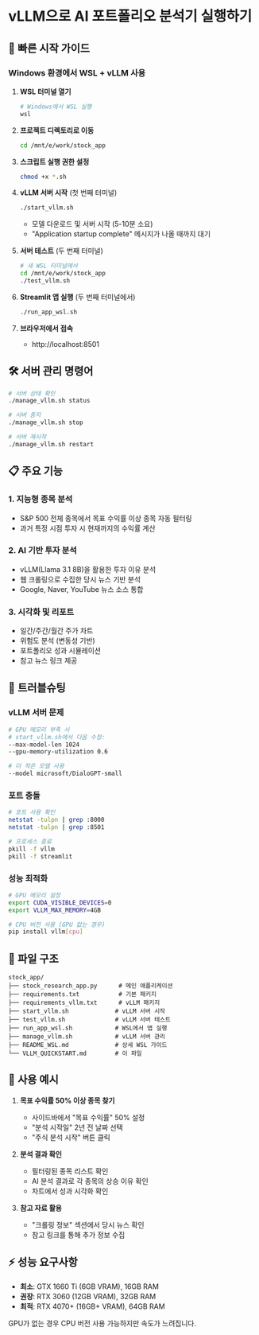 # vLLM으로 AI 포트폴리오 분석기 실행하기

## 🚀 빠른 시작 가이드

### Windows 환경에서 WSL + vLLM 사용

1. **WSL 터미널 열기**
   ```bash
   # Windows에서 WSL 실행
   wsl
   ```

2. **프로젝트 디렉토리로 이동**
   ```bash
   cd /mnt/e/work/stock_app
   ```

3. **스크립트 실행 권한 설정**
   ```bash
   chmod +x *.sh
   ```

4. **vLLM 서버 시작** (첫 번째 터미널)
   ```bash
   ./start_vllm.sh
   ```
   - 모델 다운로드 및 서버 시작 (5-10분 소요)
   - "Application startup complete" 메시지가 나올 때까지 대기

5. **서버 테스트** (두 번째 터미널)
   ```bash
   # 새 WSL 터미널에서
   cd /mnt/e/work/stock_app
   ./test_vllm.sh
   ```

6. **Streamlit 앱 실행** (두 번째 터미널에서)
   ```bash
   ./run_app_wsl.sh
   ```

7. **브라우저에서 접속**
   - http://localhost:8501

## 🛠️ 서버 관리 명령어

```bash
# 서버 상태 확인
./manage_vllm.sh status

# 서버 중지
./manage_vllm.sh stop

# 서버 재시작
./manage_vllm.sh restart
```

## 📋 주요 기능

### 1. 지능형 종목 분석
- S&P 500 전체 종목에서 목표 수익률 이상 종목 자동 필터링
- 과거 특정 시점 투자 시 현재까지의 수익률 계산

### 2. AI 기반 투자 분석
- vLLM(Llama 3.1 8B)을 활용한 투자 이유 분석
- 웹 크롤링으로 수집한 당시 뉴스 기반 분석
- Google, Naver, YouTube 뉴스 소스 통합

### 3. 시각화 및 리포트
- 일간/주간/월간 주가 차트
- 위험도 분석 (변동성 기반)
- 포트폴리오 성과 시뮬레이션
- 참고 뉴스 링크 제공

## 🔧 트러블슈팅

### vLLM 서버 문제
```bash
# GPU 메모리 부족 시
# start_vllm.sh에서 다음 수정:
--max-model-len 1024
--gpu-memory-utilization 0.6

# 더 작은 모델 사용
--model microsoft/DialoGPT-small
```

### 포트 충돌
```bash
# 포트 사용 확인
netstat -tulpn | grep :8000
netstat -tulpn | grep :8501

# 프로세스 종료
pkill -f vllm
pkill -f streamlit
```

### 성능 최적화
```bash
# GPU 메모리 설정
export CUDA_VISIBLE_DEVICES=0
export VLLM_MAX_MEMORY=4GB

# CPU 버전 사용 (GPU 없는 경우)
pip install vllm[cpu]
```

## 📁 파일 구조

```
stock_app/
├── stock_research_app.py      # 메인 애플리케이션
├── requirements.txt           # 기본 패키지
├── requirements_vllm.txt      # vLLM 패키지
├── start_vllm.sh             # vLLM 서버 시작
├── test_vllm.sh              # vLLM 서버 테스트
├── run_app_wsl.sh            # WSL에서 앱 실행
├── manage_vllm.sh            # vLLM 서버 관리
├── README_WSL.md             # 상세 WSL 가이드
└── VLLM_QUICKSTART.md        # 이 파일
```

## 🎯 사용 예시

1. **목표 수익률 50% 이상 종목 찾기**
   - 사이드바에서 "목표 수익률" 50% 설정
   - "분석 시작일" 2년 전 날짜 선택
   - "주식 분석 시작" 버튼 클릭

2. **분석 결과 확인**
   - 필터링된 종목 리스트 확인
   - AI 분석 결과로 각 종목의 상승 이유 확인
   - 차트에서 성과 시각화 확인

3. **참고 자료 활용**
   - "크롤링 정보" 섹션에서 당시 뉴스 확인
   - 참고 링크를 통해 추가 정보 수집

## ⚡ 성능 요구사항

- **최소**: GTX 1660 Ti (6GB VRAM), 16GB RAM
- **권장**: RTX 3060 (12GB VRAM), 32GB RAM
- **최적**: RTX 4070+ (16GB+ VRAM), 64GB RAM

GPU가 없는 경우 CPU 버전 사용 가능하지만 속도가 느려집니다.
